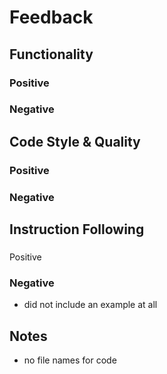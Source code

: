 # Feedback

## Functionality

### Positive

### Negative

## Code Style & Quality

### Positive

### Negative

## Instruction Following

### 
Positive

### Negative

- did not include an example at all

## Notes

- no file names for code
